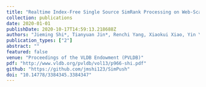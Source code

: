 ```yaml
---
title: "Realtime Index-Free Single Source SimRank Processing on Web-Scale Graphs"
collection: publications
date: 2020-01-01
publishDate: 2020-10-17T14:59:13.218688Z
authors: "Jieming Shi*, Tianyuan Jin*, Renchi Yang, Xiaokui Xiao, Yin Yang"
publication_types: ["2"]
abstract: ""
featured: false
venue: "Proceedings of the VLDB Endowment (PVLDB)"
pdf: "http://www.vldb.org/pvldb/vol13/p966-shi.pdf"
github: "https://github.com/jmshi123/SimPush"
doi: "10.14778/3384345.3384347"
---
```

